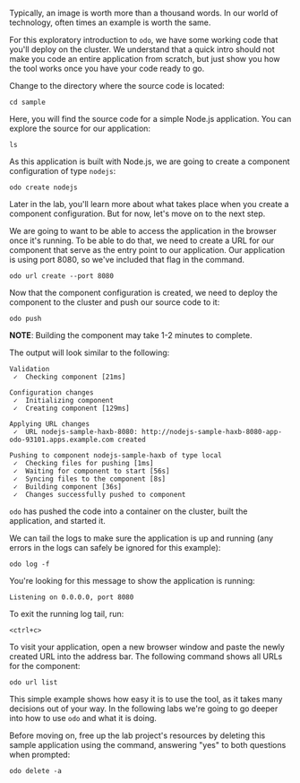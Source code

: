 Typically, an image is worth more than a thousand words. In our world of technology, often times an example is worth the same.

For this exploratory introduction to `odo`, we have some working code that you'll deploy on the cluster. We understand that a quick intro should not make you code an entire application from scratch, but just show you how the tool works once you have your code ready to go.

Change to the directory where the source code is located:

```execute-1
cd sample
```

Here, you will find the source code for a simple Node.js application. You can explore the source for our application:

```execute-1
ls
```

As this application is built with Node.js, we are going to create a component configuration of type `nodejs`:

```execute-1
odo create nodejs
```

Later in the lab, you'll learn more about what takes place when you create a component configuration. But for now, let's move on to the next step.

We are going to want to be able to access the application in the browser once it's running. To be able to do that, we need to create a URL for our component that serve as the entry point to our application. Our application is using port 8080, so we've included that flag in the command.

```execute-1
odo url create --port 8080
```
Now that the component configuration is created, we need to deploy the component to the cluster and push our source code to it:

```execute-1
odo push
```

__NOTE__: Building the component may take 1-2 minutes to complete.

The output will look similar to the following:

```
Validation
 ✓  Checking component [21ms]

Configuration changes
 ✓  Initializing component
 ✓  Creating component [129ms]

Applying URL changes
 ✓  URL nodejs-sample-haxb-8080: http://nodejs-sample-haxb-8080-app-odo-93101.apps.example.com created

Pushing to component nodejs-sample-haxb of type local
 ✓  Checking files for pushing [1ms]
 ✓  Waiting for component to start [56s]
 ✓  Syncing files to the component [8s]
 ✓  Building component [36s]
 ✓  Changes successfully pushed to component
 ```

`odo` has pushed the code into a container on the cluster, built the application, and started it.

We can tail the logs to make sure the application is up and running (any errors in the logs can safely be ignored for this example):

```execute-1
odo log -f
```

You're looking for this message to show the application is running:

```
Listening on 0.0.0.0, port 8080
```

To exit the running log tail, run:

```execute-1
<ctrl+c>
```

To visit your application, open a new browser window and paste the newly created URL into the address bar. The following command shows all URLs for the component:

```execute-1
odo url list
```

This simple example shows how easy it is to use the tool, as it takes many decisions out of your way. In the following labs we're going to go deeper into how to use `odo` and what it is doing.

Before moving on, free up the lab project's resources by deleting this sample application using the command, answering "yes" to both questions when prompted:

```execute-1
odo delete -a
```
